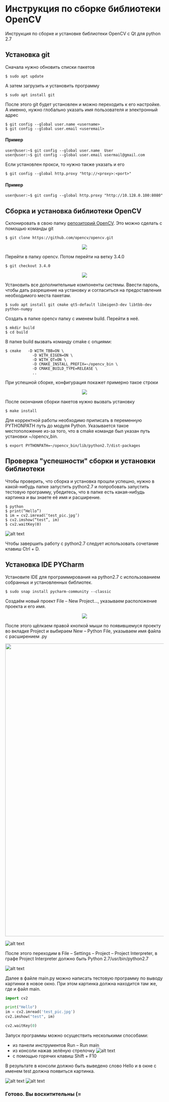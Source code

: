# Инструкция по сборке библиотеки OpenCV

Инструкция по сборке и установке библиотеки OpenCV c Qt для python 2.7

## Установка git 

Cначала нужно обновить списки пакетов

```
$ sudo apt update 
```

А затем загрузить и установить программу 

```
$ sudo apt install git  
```
После этого git будет установлен и можно переходить к его настройке. А именно, нужно глобально указать имя пользователя и электронный адрес 

```
$ git config --global user.name <username>
$ git config --global user.email <useremail>
```

#### Пример 

```
user@user:~$ git config --global user.name  User
user@user:~$ git config --global user.email usermail@gmail.com 
```

Если установлен прокси, то нужно также указать и его 

```
$ git config --global http.proxy "http://<proxy>:<port>"
```

#### Пример 

```
user@user:~$ git config --global http.proxy "http://10.128.0.100:8080"
```

## Сборка и установка библиотеки OpenCV

Склонировать в свою папку [репозиторий OpenCV](https://github.com/opencv/opencv.git). Это можно сделать с помощью команды git

```
$ git clone https://github.com/opencv/opencv.git
```

<p align="center">
<img src="https://github.com/serykhelena/Guides/blob/linux_os/pics_opencv_qt_pycharm/fig1_clone.png">
</p>

Перейти в папку opencv. Потом перейти на ветку 3.4.0

```
$ git checkout 3.4.0 
```

<p align="center">
<img src="https://github.com/serykhelena/Guides/blob/linux_os/pics_opencv_qt_pycharm/fig2_branch340.png">
</p>

Установить все дополнительные компоненты системы. Ввести пароль, чтобы дать разрешение на установку и согласиться на предоставления необходимого места пакетам. 

```
$ sudo apt install git cmake qt5-default libeigen3-dev libtbb-dev python-numpy
```

Создать в папке opencv папку с именем build. Перейти в неё. 

```
$ mkdir build 
$ cd build 
```

В папке build вызвать команду cmake с опциями: 

```
$ cmake   -D WITH_TBB=ON \
          	-D WITH_EIGEN=ON \
          	-D WITH_QT=ON \
          	-D CMAKE_INSTALL_PREFIX=~/opencv_bin \
          	-D CMAKE_BUILD_TYPE=RELEASE \
          	..
```

При успешной сборке, конфигурация покажет примерно такое строки 

<p align="center">
<img src="https://github.com/serykhelena/Guides/blob/linux_os/pics_opencv_qt_pycharm/fig3_conf.png">
</p>

После окончания сборки пакетов нужно вызвать установку 

```
$ make install   
```

Для корректной работы необходимо приписать в переменную PYTHONPATH путь до модуля Python. Указывается такое местоположение из-за того, что в cmake команде был указан путь установки ~/opencv_bin.

```
$ export PYTHONPATH=~/opencv_bin/lib/python2.7/dist-packages
```

## Проверка "успешности" сборки и установки библиотеки

Чтобы проверить, что сборка и установка прошли успешно, нужно в какой-нибудь папке запустить python2.7 и попробовать запустить тестовую программу, убедитесь, что в папке есть какая-нибудь картинка и вы знаете её имя и расширение.

```
$ python
$ print(“Hello”)
$ im = cv2.imread(‘test_pic.jpg’)
$ cv2.imshow(“test”, im)
$ cv2.waitKey(0)
```

![alt text](https://github.com/serykhelena/Guides/blob/linux_os/pics_opencv_qt_pycharm/fig4_testpr.png "test programm")

Чтобы завершить работу с python2.7 следует использовать сочетание клавиш Ctrl + D. 

## Установка IDE PYCharm 

Установите IDE для программирования на python2.7 с использованием собранных и установленных библиотек. 

```
$ sudo snap install pycharm-community --classic 
```

Создаём новый проект File – New Project..., указываем расположение проекта и его имя. 

<p align="center">
<img src="https://github.com/serykhelena/Guides/blob/linux_os/pics_opencv_qt_pycharm/fig5_py_crpr.png">
</p>

После этого щёлкаем правой кнопкой мыши по появившемуся проекту во вкладке Project и выбираем New – Python File, указываем имя файла с расширением .py 

<p align="center">
<img width = "926" height = "927" src="https://github.com/serykhelena/Guides/blob/linux_os/pics_opencv_qt_pycharm/fig6_addpyf1.png">
</p>

![alt text](https://github.com/serykhelena/Guides/blob/linux_os/pics_opencv_qt_pycharm/fig7_addpyf2.png "add new file 2")

После этого переходим в File – Settings – Project – Project Interpreter, в графе Project Interpreter должно быть Python 2.7/usr/bin/python2.7 

![alt text](https://github.com/serykhelena/Guides/blob/linux_os/pics_opencv_qt_pycharm/fig8_conf_py.png "pycharm config")

Далее в файле main.py можно написать тестовую программу по выводу картинки в новое окно. При этом картинка должна находится там же, где и файл main. 

```python
import cv2

print("Hello")
im = cv2.imread('test_pic.jpg')
cv2.imshow("test", im)

cv2.waitKey(0)
```

Запуск программы можно осуществить несколькими способами: 
* из панели инструментов Run – Run main
* из консоли нажав зелёную стрелочку   ![alt text](https://github.com/serykhelena/Guides/blob/linux_os/pics_opencv_qt_pycharm/green_ar.png "arrow")
* с помощью горячих клавиш Shift + F10

В результате в консоли должно быть выведено слово Hello и в окне с именем test должна появиться картинка.

![alt text](https://github.com/serykhelena/Guides/blob/linux_os/pics_opencv_qt_pycharm/fig9_console1.png "success") ![alt text](https://github.com/serykhelena/Guides/blob/linux_os/pics_opencv_qt_pycharm/fig10_test_pic.png "picture")

### Готово. Вы восхитительны (=